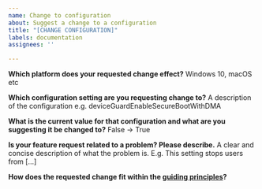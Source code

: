 ```yaml
---
name: Change to configuration
about: Suggest a change to a configuration
title: "[CHANGE CONFIGURATION]"
labels: documentation
assignees: ''

---
```


**Which platform does your requested change effect?**
Windows 10, macOS etc

**Which configuration setting are you requesting change to?**
A description of the configuration e.g. deviceGuardEnableSecureBootWithDMA 

**What is the current value for that configuration and what are you suggesting it be changed to?**
False -> True

**Is your feature request related to a problem? Please describe.**
A clear and concise description of what the problem is. E.g. This setting stops users from [...]

**How does the requested change fit within the [guiding principles](https://github.com/ukncsc/Device-Security-Guidance-Configuration-Packs#guiding-principles)?**
